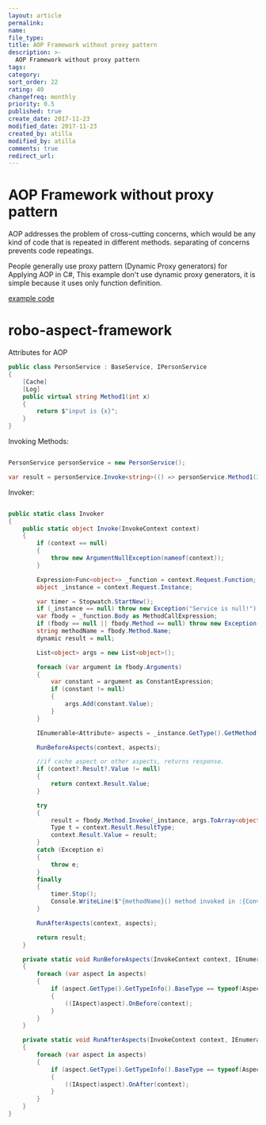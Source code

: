```yaml
---
layout: article
permalink:
name:
file_type:
title: AOP Framework without proxy pattern
description: >-
  AOP Framework without proxy pattern
tags:  
category:  
sort_order: 22
rating: 40
changefreq: monthly
priority: 0.5
published: true
create_date: 2017-11-23
modified_date: 2017-11-23
created_by: atilla
modified_by: atilla
comments: true
redirect_url:
---
```


# AOP Framework without proxy pattern

AOP addresses the problem of cross-cutting concerns, which would be any kind of code that is repeated in different methods.
separating of concerns prevents code repeatings.

People generally use proxy pattern (Dynamic Proxy generators) for Applying AOP in C#,
This example don't use dynamic proxy generators, it is simple because it uses only function definition.


[example code](https://github.com/atillatan/robo-aspect-framework)


# robo-aspect-framework

Attributes for AOP

```csharp
public class PersonService : BaseService, IPersonService
{
    [Cache]
    [Log]
    public virtual string Method1(int x)
    {
        return $"input is {x}";
    }
}
```

Invoking Methods:

```csharp

PersonService personService = new PersonService();

var result = personService.Invoke<string>(() => personService.Method1(3));

```



Invoker:


```csharp

public static class Invoker
{
    public static object Invoke(InvokeContext context)
    {
        if (context == null)
        {
            throw new ArgumentNullException(nameof(context));
        }

        Expression<Func<object>> _function = context.Request.Function;
        object _instance = context.Request.Instance;

        var timer = Stopwatch.StartNew();
        if (_instance == null) throw new Exception("Service is null!");
        var fbody = _function.Body as MethodCallExpression;
        if (fbody == null || fbody.Method == null) throw new Exception("Expression must be a method call.");
        string methodName = fbody.Method.Name;
        dynamic result = null;

        List<object> args = new List<object>();

        foreach (var argument in fbody.Arguments)
        {
            var constant = argument as ConstantExpression;
            if (constant != null)
            {
                args.Add(constant.Value);
            }
        }

        IEnumerable<Attribute> aspects = _instance.GetType().GetMethod(methodName).GetCustomAttributes(true);

        RunBeforeAspects(context, aspects);

        //if cache aspect or other aspects, returns response.
        if (context?.Result?.Value != null)
        {
            return context.Result.Value;
        }

        try
        {
            result = fbody.Method.Invoke(_instance, args.ToArray<object>());
            Type t = context.Result.ResultType;
            context.Result.Value = result;
        }
        catch (Exception e)
        {
            throw e;
        }
        finally
        {
            timer.Stop();
            Console.WriteLine($"{methodName}() method invoked in :{Convert.ToDouble(timer.ElapsedMilliseconds)}ms ");
        }

        RunAfterAspects(context, aspects);

        return result;
    }

    private static void RunBeforeAspects(InvokeContext context, IEnumerable<Attribute> aspects)
    {
        foreach (var aspect in aspects)
        {
            if (aspect.GetType().GetTypeInfo().BaseType == typeof(AspectBase))
            {
                ((IAspect)aspect).OnBefore(context);
            }
        }
    }

    private static void RunAfterAspects(InvokeContext context, IEnumerable<Attribute> aspects)
    {
        foreach (var aspect in aspects)
        {
            if (aspect.GetType().GetTypeInfo().BaseType == typeof(AspectBase))
            {
                ((IAspect)aspect).OnAfter(context);
            }
        }
    }
}
```
